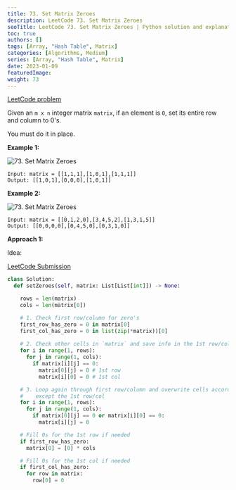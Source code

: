 ```yaml
---
title: 73. Set Matrix Zeroes
description: LeetCode 73. Set Matrix Zeroes
seoTitle: LeetCode 73. Set Matrix Zeroes | Python solution and explanation
toc: true
authors: []
tags: [Array, "Hash Table", Matrix]
categories: [Algorithms, Medium]
series: [Array, "Hash Table", Matrix]
date: 2023-01-09
featuredImage:
weight: 73
---
```


[LeetCode problem](https://leetcode.com/problems/set-matrix-zeroes/description/)

Given an `m x n` integer matrix `matrix`, if an element is `0`, set its entire row and column to 0's.

You must do it in place.

**Example 1:**

![73. Set Matrix Zeroes](https://assets.leetcode.com/uploads/2020/08/17/mat1.jpg)

    Input: matrix = [[1,1,1],[1,0,1],[1,1,1]]
    Output: [[1,0,1],[0,0,0],[1,0,1]]

**Example 2:**

![73. Set Matrix Zeroes](https://assets.leetcode.com/uploads/2020/08/17/mat2.jpg)

    Input: matrix = [[0,1,2,0],[3,4,5,2],[1,3,1,5]]
    Output: [[0,0,0,0],[0,4,5,0],[0,3,1,0]]

**Approach 1:**

Idea:

[LeetCode Submission](https://leetcode.com/problems/set-matrix-zeroes/submissions/885540169/)

```python
class Solution:
  def setZeroes(self, matrix: List[List[int]]) -> None:

    rows = len(matrix)
    cols = len(matrix[0])

    # 1. Check first row/column for zero's
    first_row_has_zero = 0 in matrix[0]
    first_col_has_zero = 0 in list(zip(*matrix))[0]
    
    # 2. Check other cells in `matrix` and save info in the 1st row/col if cell has zero's
    for i in range(1, rows):
      for j in range(1, cols):
        if matrix[i][j] == 0:
          matrix[0][j] = 0 # 1st row
          matrix[i][0] = 0 # 1st col

    # 3. Loop again through first row/column and overwrite cells according to the data from 1st row/column
    #    except the 1st row/col
    for i in range(1, rows):
      for j in range(1, cols):
        if matrix[0][j] == 0 or matrix[i][0] == 0:
          matrix[i][j] = 0

    # Fill 0s for the 1st row if needed
    if first_row_has_zero:
      matrix[0] = [0] * cols

    # Fill 0s for the 1st col if needed
    if first_col_has_zero:
      for row in matrix:
        row[0] = 0
```
